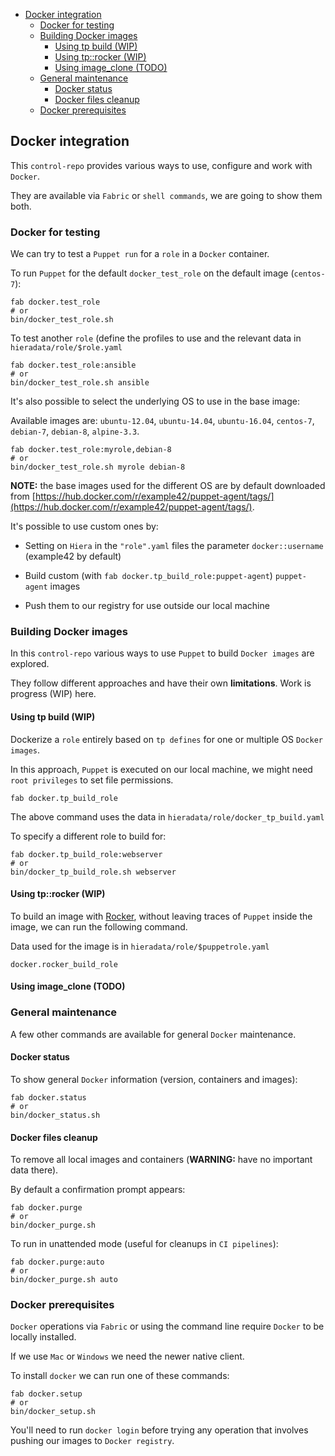 - [Docker integration](#docker-integration)
    - [Docker for testing](#docker-for-testing)
    - [Building Docker images](#building-docker-images)
        - [Using tp build (WIP)](#using-tp-build-wip)
        - [Using tp::rocker (WIP)](#using-tprocker-wip)
        - [Using image_clone (TODO)](#using-image_clone-todo)
    - [General maintenance](#general-maintenance)
        - [Docker status](#docker-status)
        - [Docker files cleanup](#docker-files-cleanup)
    - [Docker prerequisites](#docker-prerequisites)


## Docker integration

This `control-repo` provides various ways to use, configure and work with `Docker`.

They are available via `Fabric` or `shell commands`, we are going to show them both.

### Docker for testing

We can try to test a `Puppet run` for a `role` in a `Docker` container.

To run `Puppet` for the default ```docker_test_role``` on the default image (```centos-7```):

    fab docker.test_role
    # or
    bin/docker_test_role.sh

To test another `role` (define the profiles to use and the relevant data in ```hieradata/role/$role.yaml```

    fab docker.test_role:ansible
    # or
    bin/docker_test_role.sh ansible

It's also possible to select the underlying OS to use in the base image:

Available images are: `ubuntu-12.04`, `ubuntu-14.04`, `ubuntu-16.04`, `centos-7`, `debian-7`, `debian-8`, `alpine-3.3`.

    fab docker.test_role:myrole,debian-8
    # or
    bin/docker_test_role.sh myrole debian-8


**NOTE:** the base images used for the different OS are by default downloaded from [https://hub.docker.com/r/example42/puppet-agent/tags/](https://hub.docker.com/r/example42/puppet-agent/tags/).

It's possible to use custom ones by:

 - Setting on `Hiera` in the ```"role".yaml``` files the parameter ```docker::username``` (example42 by default)

 - Build custom (with ```fab docker.tp_build_role:puppet-agent```) ```puppet-agent``` images

 - Push them to our registry for use outside our local machine


### Building Docker images

In this `control-repo` various ways to use `Puppet` to build `Docker images` are explored.

They follow different approaches and have their own **limitations**. Work is progress (WIP) here.

#### Using tp build (WIP)

Dockerize a `role` entirely based on ```tp defines``` for one or multiple OS `Docker images`.

In this approach, `Puppet` is executed on our local machine, we might need `root privileges` to set file permissions.

    fab docker.tp_build_role

The above command uses the data in ```hieradata/role/docker_tp_build.yaml```


To specify a different role to build for:

    fab docker.tp_build_role:webserver
    # or
    bin/docker_tp_build_role.sh webserver


#### Using tp::rocker (WIP)

To build an image with [Rocker](https://github.com/rocker-org/rocker), without leaving traces of `Puppet` inside the image, we can run the following command.

Data used for the image is in ```hieradata/role/$puppetrole.yaml```

    docker.rocker_build_role

#### Using image_clone (TODO)



### General maintenance

A few other commands are available for general `Docker` maintenance.


#### Docker status

To show general `Docker` information (version, containers and images):

    fab docker.status
    # or
    bin/docker_status.sh

#### Docker files cleanup

To remove all local images and containers (**WARNING:** have no important data there).

By default a confirmation prompt appears:

    fab docker.purge
    # or
    bin/docker_purge.sh

To run in unattended mode (useful for cleanups in `CI pipelines`):

    fab docker.purge:auto
    # or
    bin/docker_purge.sh auto


### Docker prerequisites

`Docker` operations via `Fabric` or using the command line require `Docker` to be locally installed.

If we use `Mac` or `Windows` we need the newer native client.

To install `docker` we can run one of these commands:

    fab docker.setup
    # or
    bin/docker_setup.sh

You'll need to run ```docker login``` before trying any operation that involves pushing our images to `Docker registry`.
